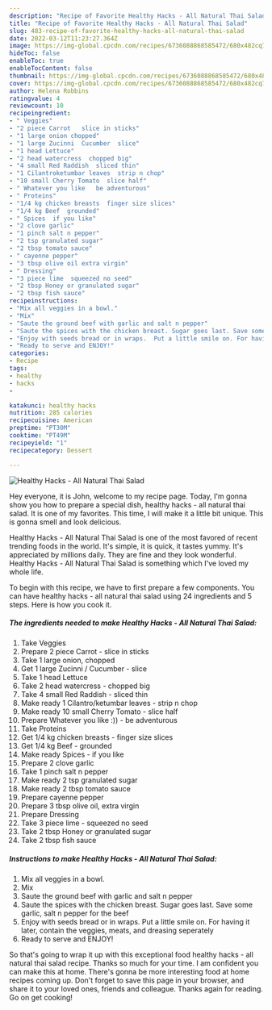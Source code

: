 ```yaml
---
description: "Recipe of Favorite Healthy Hacks - All Natural Thai Salad"
title: "Recipe of Favorite Healthy Hacks - All Natural Thai Salad"
slug: 483-recipe-of-favorite-healthy-hacks-all-natural-thai-salad
date: 2022-03-12T11:23:27.364Z
image: https://img-global.cpcdn.com/recipes/6736088868585472/680x482cq70/healthy-hacks-all-natural-thai-salad-recipe-main-photo.jpg
hideToc: false
enableToc: true
enableTocContent: false
thumbnail: https://img-global.cpcdn.com/recipes/6736088868585472/680x482cq70/healthy-hacks-all-natural-thai-salad-recipe-main-photo.jpg
cover: https://img-global.cpcdn.com/recipes/6736088868585472/680x482cq70/healthy-hacks-all-natural-thai-salad-recipe-main-photo.jpg
author: Helena Robbins
ratingvalue: 4
reviewcount: 10
recipeingredient:
- " Veggies"
- "2 piece Carrot   slice in sticks"
- "1 large onion chopped"
- "1 large Zucinni  Cucumber  slice"
- "1 head Lettuce"
- "2 head watercress  chopped big"
- "4 small Red Raddish  sliced thin"
- "1 Cilantroketumbar leaves  strip n chop"
- "10 small Cherry Tomato  slice half"
- " Whatever you like   be adventurous"
- " Proteins"
- "1/4 kg chicken breasts  finger size slices"
- "1/4 kg Beef  grounded"
- " Spices  if you like"
- "2 clove garlic"
- "1 pinch salt n pepper"
- "2 tsp granulated sugar"
- "2 tbsp tomato sauce"
- " cayenne pepper"
- "3 tbsp olive oil extra virgin"
- " Dressing"
- "3 piece lime  squeezed no seed"
- "2 tbsp Honey or granulated sugar"
- "2 tbsp fish sauce"
recipeinstructions:
- "Mix all veggies in a bowl."
- "Mix"
- "Saute the ground beef with garlic and salt n pepper"
- "Saute the spices with the chicken breast. Sugar goes last. Save some garlic, salt n pepper for the beef"
- "Enjoy with seeds bread or in wraps.  Put a little smile on. For having it later, contain the veggies, meats, and dreasing seperately"
- "Ready to serve and ENJOY!"
categories:
- Recipe
tags:
- healthy
- hacks
- 

katakunci: healthy hacks  
nutrition: 285 calories
recipecuisine: American
preptime: "PT30M"
cooktime: "PT49M"
recipeyield: "1"
recipecategory: Dessert

---
```



![Healthy Hacks - All Natural Thai Salad](https://img-global.cpcdn.com/recipes/6736088868585472/680x482cq70/healthy-hacks-all-natural-thai-salad-recipe-main-photo.jpg)

Hey everyone, it is John, welcome to my recipe page. Today, I'm gonna show you how to prepare a special dish, healthy hacks - all natural thai salad. It is one of my favorites. This time, I will make it a little bit unique. This is gonna smell and look delicious.

Healthy Hacks - All Natural Thai Salad is one of the most favored of recent trending foods in the world. It's simple, it is quick, it tastes yummy. It's appreciated by millions daily. They are fine and they look wonderful. Healthy Hacks - All Natural Thai Salad is something which I've loved my whole life.




To begin with this recipe, we have to first prepare a few components. You can have healthy hacks - all natural thai salad using 24 ingredients and 5 steps. Here is how you cook it.

<!--inarticleads1-->

##### The ingredients needed to make Healthy Hacks - All Natural Thai Salad:

1. Take  Veggies
1. Prepare 2 piece Carrot -  slice in sticks
1. Take 1 large onion, chopped
1. Get 1 large Zucinni / Cucumber - slice
1. Take 1 head Lettuce
1. Take 2 head watercress - chopped big
1. Take 4 small Red Raddish - sliced thin
1. Make ready 1 Cilantro/ketumbar leaves - strip n chop
1. Make ready 10 small Cherry Tomato - slice half
1. Prepare  Whatever you like :)) - be adventurous
1. Take  Proteins
1. Get 1/4 kg chicken breasts - finger size slices
1. Get 1/4 kg Beef - grounded
1. Make ready  Spices - if you like
1. Prepare 2 clove garlic
1. Take 1 pinch salt n pepper
1. Make ready 2 tsp granulated sugar
1. Make ready 2 tbsp tomato sauce
1. Prepare  cayenne pepper
1. Prepare 3 tbsp olive oil, extra virgin
1. Prepare  Dressing
1. Take 3 piece lime - squeezed no seed
1. Take 2 tbsp Honey or granulated sugar
1. Take 2 tbsp fish sauce




<!--inarticleads2-->

##### Instructions to make Healthy Hacks - All Natural Thai Salad:

1. Mix all veggies in a bowl.
1. Mix
1. Saute the ground beef with garlic and salt n pepper
1. Saute the spices with the chicken breast. Sugar goes last. Save some garlic, salt n pepper for the beef
1. Enjoy with seeds bread or in wraps.  Put a little smile on. For having it later, contain the veggies, meats, and dreasing seperately
1. Ready to serve and ENJOY!



So that's going to wrap it up with this exceptional food healthy hacks - all natural thai salad recipe. Thanks so much for your time. I am confident you can make this at home. There's gonna be more interesting food at home recipes coming up. Don't forget to save this page in your browser, and share it to your loved ones, friends and colleague. Thanks again for reading. Go on get cooking!
